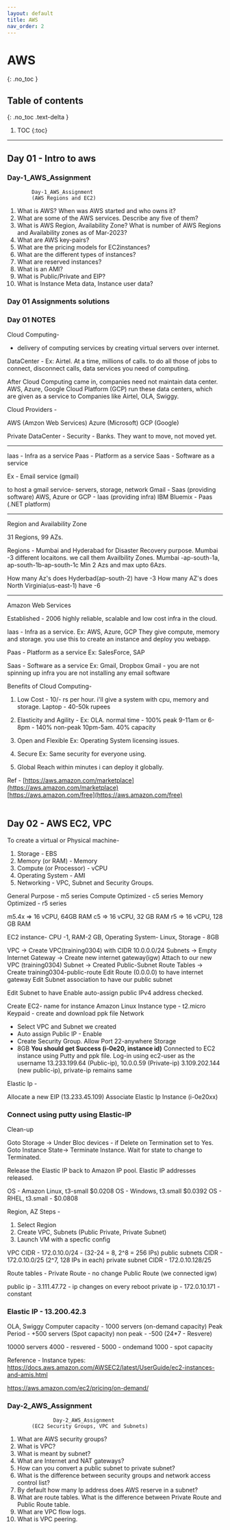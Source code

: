 ```yaml
---
layout: default
title: AWS
nav_order: 2
---
```

# AWS
{: .no_toc }

## Table of contents
{: .no_toc .text-delta }

1. TOC
{:toc}

---
##  Day 01 - Intro to aws<br>

### Day-1_AWS_Assignment 

			Day-1_AWS_Assignment 
			(AWS Regions and EC2)

1.	What is AWS? When was AWS started and who owns it?
2.	What are some of the AWS services. Describe any five of them? 
3.	What is AWS Region, Availability Zone? What is number of AWS Regions and Availability zones as of Mar-2023?
4.	What are AWS key-pairs? 
5.	What are the pricing models for EC2instances? 
6.	What are the different types of instances? 
7.	What are reserved instances? 
8.	What is an AMI? 
9.	What is Public/Private and EIP? 
10.	What is Instance Meta data, Instance user data?

### Day 01 Assignments solutions

### Day 01 NOTES
Cloud Computing-
 - delivery of computing services by creating virtual servers over internet.

DataCenter -
Ex: Airtel.
At a time, millions of calls.
to do all those of jobs to connect, disconnect calls, data services you need of computing.

After Cloud Computing came in, companies need not maintain data center. AWS, Azure, Google Cloud Platform (GCP) run these data centers, which are given as a service to Companies like Airtel, OLA, Swiggy. 

Cloud Providers -

AWS (Amzon Web Services)
Azure (Microsoft)
GCP (Google)

Private DataCenter -
Security - Banks.
They want to move, not moved yet.

---------------------------------
Iaas - Infra as a service
Paas - Platform as a service
Saas - Software as a service

Ex - Email service (gmail)

to host a gmail service- servers, storage, network
Gmail - Saas (providing software)
AWS, Azure or GCP - Iaas (providing infra)
IBM Bluemix - Paas (.NET platform)

--------------------------------
Region and Availability Zone

31 Regions, 99 AZs.

Regions - Mumbai and Hyderabad
for Disaster Recovery purpose.
Mumbai -3 different locaitons. we call them Availbility Zones.
Mumbai -ap-south-1a, ap-south-1b-ap-south-1c
Min 2 Azs and max upto 6Azs.

How many Az's does Hyderbad(ap-south-2) have -3
How many AZ's does North Virginia(us-east-1) have -6 

--------------------------------
Amazon Web Services

Established - 2006
highly reliable, scalable and low cost infra in the cloud.

Iaas - Infra as a service. Ex: AWS, Azure, GCP
They give compute, memory and storage. you use this to create an instance and deploy you webapp.

Paas - Platform as a service
Ex: SalesForce, SAP 

Saas - Software as a service
Ex: Gmail, Dropbox
Gmail - 
you are not spinning up infra
you are not installing any email software

Benefits of Cloud Computing-
1. Low Cost - 10/- rs per hour. i'll give a system with cpu, memory and storage.
Laptop - 40-50k rupees

2. Elasticity and Agility - 
Ex: OLA. 
normal time - 100%
peak 9-11am or 6-8pm - 140%
non-peak 10pm-5am. 40% capacity

3. Open and Flexible
Ex: Operating System licensing issues.

4. Secure
Ex: Same security for everyone using.

5. Global Reach
within minutes i can deploy it globally.


Ref -
[https://aws.amazon.com/marketplace](https://aws.amazon.com/marketplace)<br>
[https://aws.amazon.com/free](https://aws.amazon.com/free)<br><br>
##  Day 02 - AWS EC2, VPC<br>

To create a virtual or Physical machine-
1. Storage			- EBS
2. Memory (or RAM)		- Memory
3. Compute (or Processor)	- vCPU
4. Operating System		- AMI
6. Networking			- VPC, Subnet and 
				Security Groups.

General Purpose - m5 series
Compute Optimized - c5 series
Memory Optimized - r5 series

m5.4x => 16 vCPU, 64GB RAM
c5 => 16 vCPU, 32 GB RAM
r5 => 16 vCPU, 128 GB RAM

EC2 instance-
CPU -1, RAM-2 GB, Operating System- Linux, Storage - 8GB 

VPC -> Create VPC(training0304) with CIDR 10.0.0.0/24
Subnets -> Empty
Internet Gateway -> Create new internet gateway(igw)
Attach to our new VPC (training0304)
Subnet -> Created Public-Subnet 
Route Tables -> Create training0304-public-route
Edit Route (0.0.0.0) to have internet gateway
Edit Subnet association to have our public subnet

Edit Subnet to have Enable auto-assign public IPv4 address checked.

Create EC2-
name for instance
Amazon Linux
Instance type - t2.micro
Keypaid - create and download ppk file
Network 
  - Select VPC and Subnet we created
  - Auto assign Public IP - Enable
  - Create Security Group. Allow Port 22-anywhere
Storage 
  - 8GB
****You should get Success (i-0e20, instance id)****
Connected to EC2 instance using Putty and ppk file.
Log-in using ec2-user as the username
13.233.199.64 (Public-ip), 10.0.0.59 (Private-ip)
3.109.202.144 (new public-ip), private-ip remains same


Elastic Ip -

Allocate a new EIP (13.233.45.109)
Associate Elastic Ip
Instance (i-0e20xx)
### Connect using putty using Elastic-IP
Clean-up

Goto Storage -> Under Bloc devices - if Delete on Termination set to Yes.
Goto Instance State-> Terminate Instance. Wait for state to change to Terminated.

Release the Elastic IP back to Amazon IP pool.
Elastic IP addresses released.


OS - Amazon Linux, t3-small $0.0208
OS - Windows, t3.small $0.0392
OS - RHEL, t3.small - $0.0808

Region, AZ
Steps -
1. Select Region
2. Create VPC, Subnets (Public Private, Private Subnet)
3. Launch VM with a specfic config

VPC CIDR - 172.0.10.0/24 - (32-24 = 8, 2^8 = 256 IPs)
public subnets CIDR - 172.0.10.0/25 (2^7, 128 IPs in each)
private subnet CIDR - 172.0.10.128/25

Route tables -
Private Route - no change
Public Route (we connected igw)

public ip -  3.111.47.72 - ip changes on every reboot
private ip - 172.0.10.171 - constant

### Elastic IP - 13.200.42.3
OLA, Swiggy
Computer capacity - 1000 servers (on-demand capacity)
Peak Period - +500 servers (Spot capacity)
non peak -	-500 (24*7 - Resvere)

10000 servers
4000 - resvered -
5000 - ondemand
1000 - spot capacity


Reference -
Instance types:
https://docs.aws.amazon.com/AWSEC2/latest/UserGuide/ec2-instances-and-amis.html

https://aws.amazon.com/ec2/pricing/on-demand/


###   Day-2_AWS_Assignment 

                   Day-2_AWS_Assignment 
            (EC2 Security Groups, VPC and Subnets)

1.	What are AWS security groups?
2.	What is VPC?
3.	What is meant by subnet?
4.	What are Internet and NAT gateways?
5.	How can you convert a public subnet to private subnet?
6.	What is the difference between security groups and network access control list? 
7.	By default how many Ip address does AWS reserve in a subnet?
8.	What are route tables. What is the difference between Private Route and Public Route table.
9.	What are VPC flow logs.
10.	What is VPC peering.<br>













